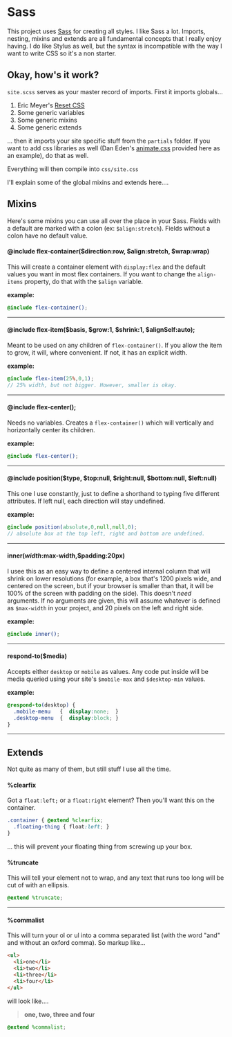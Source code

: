 #  Sass
This project uses [Sass](https://sass-lang.com/) for creating all styles. I like Sass a lot. Imports, nesting, mixins and extends are all fundamental concepts that I really enjoy having. I do like Stylus as well, but the syntax is incompatible with the way I want to write CSS so it's a non starter.

## Okay, how's it work?

`site.scss` serves as your master record of imports. First it imports globals...
1. Eric Meyer's [Reset CSS]([https://meyerweb.com/eric/tools/css/reset/)
2. Some generic variables
3. Some generic mixins
4. Some generic extends

... then it imports your site specific stuff from the `partials` folder. If you want to add css libraries as well (Dan Eden's [animate.css](https://daneden.github.io/animate.css/) provided here as an example), do that as well.

Everything will then compile into `css/site.css`

I'll explain some of the global mixins and extends here....

##  Mixins

Here's some mixins you can use all over the place in your Sass. Fields with a default are marked with a colon (ex: `$align:stretch`). Fields without a colon have no default value.  

####  @include flex-container($direction:row, $align:stretch, $wrap:wrap)
This will create a container element with `display:flex` and the default values you want in most flex containers. If you want to change the `align-items` property, do that with the `$align` variable.

**example:**  
```scss
@include flex-container();
```

---
####  @include flex-item($basis, $grow:1, $shrink:1, $alignSelf:auto);
Meant to be used on any children of `flex-container()`. If you allow the item to grow, it will, where convenient. If not, it has an explicit width.

**example:**
```scss
@include flex-item(25%,0,1);
// 25% width, but not bigger. However, smaller is okay.
```

---
####  @include flex-center();
Needs no variables. Creates a `flex-container()` which will vertically and horizontally center its children.

**example:**
```scss
@include flex-center();
```


---
####  @include position($type, $top:null, $right:null, $bottom:null, $left:null)
This one I use constantly, just to define a shorthand to typing five different attributes. If left null, each direction will stay undefined.

**example:**  
```scss
@include position(absolute,0,null,null,0);
// absolute box at the top left, right and bottom are undefined.
```

---

####  inner($width:$max-width,$padding:20px)

I usee this as an easy way to define a centered internal column that will shrink on lower resolutions (for example, a box that's 1200 pixels wide, and centered on the screen, but if your browser is smaller than that, it will be 100% of the screen with padding on the side). This doesn't *need* arguments. If no arguments are given, this will assume whatever is defined as `$max-width` in your project, and 20 pixels on the left and right side.

**example:**
```scss
@include inner();
```

---

####  respond-to($media)

Accepts either `desktop` or `mobile` as values. Any code put inside will be media queried using your site's `$mobile-max` and `$desktop-min` values.

**example:**
```scss
@respond-to(desktop) {
  .mobile-menu   {  display:none;  }
  .desktop-menu  {  display:block; }
}
```

---

  

##  Extends
Not quite as many of them, but still stuff I use all the time.

#### %clearfix
Got a `float:left;` or a `float:right` element? Then you'll want this on the container.

```scss
.container { @extend %clearfix;
  .floating-thing { float:left; }
}
```
... this will prevent your floating thing from screwing up your box.

####  %truncate
This will tell your element not to wrap, and any text that runs too long will be cut of with an ellipsis.
```scss
@extend %truncate;
```

---
####  %commalist
This will turn your ol or ul into a comma separated list (with the word "and" and without an oxford comma). So markup like...

```html
<ul>
  <li>one</li>
  <li>two</li>
  <li>three</li>
  <li>four</li>
</ul>
```
will look like....

> <strong>one, two, three and four</strong>

```scss
@extend %commalist;
```
